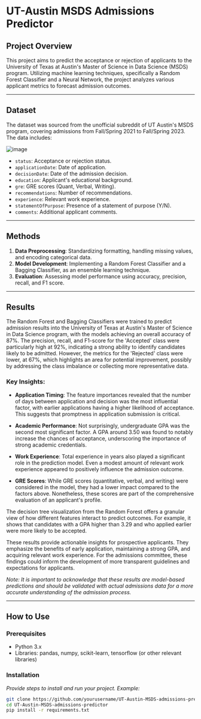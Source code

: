 # UT-Austin MSDS Admissions Predictor

## Project Overview

This project aims to predict the acceptance or rejection of applicants to the University of Texas at Austin's Master of Science in Data Science (MSDS) program. Utilizing machine learning techniques, specifically a Random Forest Classifier and a Neural Network, the project analyzes various applicant metrics to forecast admission outcomes.

---

## Dataset

The dataset was sourced from the unofficial subreddit of UT Austin's MSDS program, covering admissions from Fall/Spring 2021 to Fall/Spring 2023. The data includes:

![image](https://github.com/sergiicodes/UT-Austin-MSDS-admissions-predictor/assets/79073281/724b5ec7-265b-4b56-a155-4122fc0c5165)

- `status`: Acceptance or rejection status.
- `applicationDate`: Date of application.
- `decisionDate`: Date of the admission decision.
- `education`: Applicant's educational background.
- `gre`: GRE scores (Quant, Verbal, Writing).
- `recommendations`: Number of recommendations.
- `experience`: Relevant work experience.
- `statementOfPurpose`: Presence of a statement of purpose (Y/N).
- `comments`: Additional applicant comments.
---
## Methods

1. **Data Preprocessing**: Standardizing formatting, handling missing values, and encoding categorical data.
2. **Model Development**: Implementing a Random Forest Classifier and a Bagging Classifier, as an ensemble learning technique.
3. **Evaluation**: Assessing model performance using accuracy, precision, recall, and F1 score.

---

## Results

The Random Forest and Bagging Classifiers were trained to predict admission results into the University of Texas at Austin's Master of Science in Data Science program, with the models achieving an overall accuracy of 87%. The precision, recall, and F1-score for the 'Accepted' class were particularly high at 92%, indicating a strong ability to identify candidates likely to be admitted. However, the metrics for the 'Rejected' class were lower, at 67%, which highlights an area for potential improvement, possibly by addressing the class imbalance or collecting more representative data.

### Key Insights:

- **Application Timing**: The feature importances revealed that the number of days between application and decision was the most influential factor, with earlier applications having a higher likelihood of acceptance. This suggests that promptness in application submission is critical.

- **Academic Performance**: Not surprisingly, undergraduate GPA was the second most significant factor. A GPA around 3.50 was found to notably increase the chances of acceptance, underscoring the importance of strong academic credentials.

- **Work Experience**: Total experience in years also played a significant role in the prediction model. Even a modest amount of relevant work experience appeared to positively influence the admission outcome.

- **GRE Scores**: While GRE scores (quantitative, verbal, and writing) were considered in the model, they had a lower impact compared to the factors above. Nonetheless, these scores are part of the comprehensive evaluation of an applicant's profile.

The decision tree visualization from the Random Forest offers a granular view of how different features interact to predict outcomes. For example, it shows that candidates with a GPA higher than 3.29 and who applied earlier were more likely to be accepted.

These results provide actionable insights for prospective applicants. They emphasize the benefits of early application, maintaining a strong GPA, and acquiring relevant work experience. For the admissions committee, these findings could inform the development of more transparent guidelines and expectations for applicants.

*Note: It is important to acknowledge that these results are model-based predictions and should be validated with actual admissions data for a more accurate understanding of the admission process.*

---

## How to Use

### Prerequisites

- Python 3.x
- Libraries: pandas, numpy, scikit-learn, tensorflow (or other relevant libraries)

### Installation

*Provide steps to install and run your project. Example:*

```bash
git clone https://github.com/yourusername/UT-Austin-MSDS-admissions-predictor.git
cd UT-Austin-MSDS-admissions-predictor
pip install -r requirements.txt


